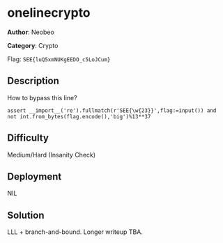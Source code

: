 # onelinecrypto

**Author**: Neobeo

**Category**: Crypto

Flag: `SEE{luQ5xmNUKgEEDO_c5LoJCum}`

## Description

How to bypass this line?

```
assert __import__('re').fullmatch(r'SEE{\w{23}}',flag:=input()) and not int.from_bytes(flag.encode(),'big')%13**37
```

## Difficulty

Medium/Hard (Insanity Check)

## Deployment

NIL

## Solution

LLL + branch-and-bound. Longer writeup TBA.